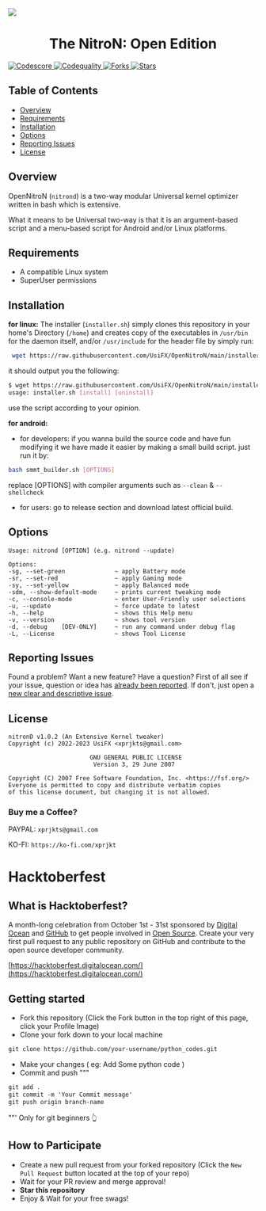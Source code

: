 <img src="https://hacktoberfest.com/_next/static/media/opengraph.da6e44c0.png">

# <div align=center> The NitroN: Open Edition </div>


<a href="https://app.codiga.io/hub/project/34591/OpenNitroN/dashboard">
  <img src="https://api.codiga.io/project/34591/score/svg" alt="Codescore">
</a>

<a href="https://app.codiga.io/hub/project/34591/OpenNitroN/dashboard">
  <img src="https://api.codiga.io/project/34591/status/svg" alt="Codequality">
</a>

<a href="https://github.com/UsiFX/OpenNitroN/fork">
  <img src="https://img.shields.io/github/forks/UsiFX/OpenNitroN.svg?logo=github" alt="Forks">
</a>

<a href="https://github.com/UsiFX/OpenNitroN/stargazers">
  <img src="https://img.shields.io/github/stars/UsiFX/OpenNitroN.svg?logo=github-sponsors" alt="Stars">
</a>


## Table of Contents

- [Overview](#overview)
- [Requirements](#requirements)
- [Installation](#installation)
- [Options](#options)
- [Reporting Issues](#reporting-issues)
- [License](#license)

## Overview
OpenNitroN (`nitrond`) is a two-way modular Universal kernel 
optimizer written in bash which is extensive.

What it means to be Universal two-way is that it is
an argument-based script and a menu-based script for Android and/or Linux platforms.

## Requirements
- A compatible Linux system
- SuperUser permissions

## Installation

**for linux:**
The installer (`installer.sh`) simply clones this repository
in your home's Directory (`/home`) and creates copy of the executables
in `/usr/bin` for the daemon itself, and/or `/usr/include` for the header file
by simply run:
``` bash
 wget https://raw.githubusercontent.com/UsiFX/OpenNitroN/main/installer.sh && bash installer.sh install
```
it should output you the following:
``` bash
$ wget https://raw.githubusercontent.com/UsiFX/OpenNitroN/main/installer.sh && bash installer.sh install
usage: installer.sh [install] [uninstall]
```
use the script according to your opinion.

**for android:**
  - for developers:
if you wanna build the source code and have fun modifying it we have made it easier
by making a small build script.
just run it by:
```bash
bash smmt_builder.sh [OPTIONS]
```

replace [OPTIONS] with compiler arguments such as `--clean` & `--shellcheck`

  - for users:
go to release section and download latest official build.

## Options
```
Usage: nitrond [OPTION] (e.g. nitrond --update)

Options:
-sg, --set-green              ~ apply Battery mode
-sr, --set-red                ~ apply Gaming mode
-sy, --set-yellow             ~ apply Balanced mode
-sdm, --show-default-mode     ~ prints current tweaking mode
-c, --console-mode            ~ enter User-Friendly user selections
-u, --update                  ~ force update to latest
-h, --help                    ~ shows this Help menu
-v, --version                 ~ shows tool version
-d, --debug    [DEV-ONLY]     ~ run any command under debug flag
-L, --License                 ~ shows Tool License
```

## Reporting Issues

Found a problem? Want a new feature? Have a question?
First of all see if your issue, question or idea has [already been reported](https://github.com/UsiFX/OpenNitroN/issues?q=is%3Aissue). 
If don't, just open a [new clear and descriptive issue](https://github.com/UsiFX/OpenNitroN/issues/new/choose).

## License

```
nitronD v1.0.2 (An Extensive Kernel tweaker)
Copyright (c) 2022-2023 UsiFX <xprjkts@gmail.com>

                       GNU GENERAL PUBLIC LICENSE
                        Version 3, 29 June 2007

Copyright (C) 2007 Free Software Foundation, Inc. <https://fsf.org/>
Everyone is permitted to copy and distribute verbatim copies
of this license document, but changing it is not allowed.
```

### Buy me a Coffee?

PAYPAL: `xprjkts@gmail.com`

KO-FI: `https://ko-fi.com/xprjkt`

# Hacktoberfest

## What is Hacktoberfest?

A month-long celebration from October 1st - 31st sponsored by [Digital Ocean](https://hacktoberfest.digitalocean.com/) and [GitHub](https://github.com/blog/2433-celebrate-open-source-this-october-with-hacktoberfest) to get people involved in [Open Source](https://github.com/open-source). Create your very first pull request to any public repository on GitHub and contribute to the open source developer community.

[https://hacktoberfest.digitalocean.com/](https://hacktoberfest.digitalocean.com/)

## Getting started

- Fork this repository (Click the Fork button in the top right of this page, click your Profile Image)
- Clone your fork down to your local machine

```markdown
git clone https://github.com/your-username/python_codes.git
```

- Make your changes ( eg: Add Some python code )
- Commit and push
"""
```markdown
git add .
git commit -m 'Your Commit message'
git push origin branch-name
```
""' Only for git beginners 👆
## How to Participate

- Create a new pull request from your forked repository (Click the `New Pull Request` button located at the top of your repo)
- Wait for your PR review and merge approval!
- **Star this repository** 
- Enjoy & Wait for your free swags!
